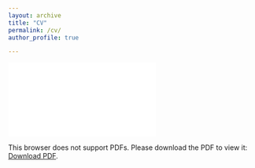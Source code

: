 ```yaml
---
layout: archive
title: "CV"
permalink: /cv/
author_profile: true

---
```

<object data="/files/cv.pdf" type="application/pdf" width="700px" height="700px">
    <embed src="/files/cv.pdf">
        <p>This browser does not support PDFs. Please download the PDF to view it: <a href="wonyongpark89/wonyongpark89.github.io/files/cv.pdf">Download PDF</a>.</p>
    </embed>
</object>
